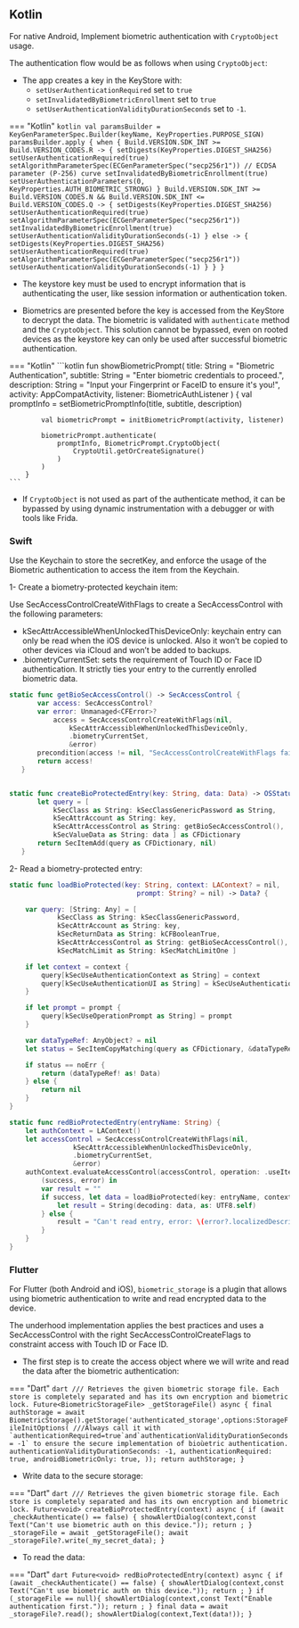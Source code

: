 ## Kotlin

For native Android, Implement biometric authentication with `CryptoObject` usage.

The authentication flow would be as follows when using `CryptoObject`:

* The app creates a key in the KeyStore with:
  - `setUserAuthenticationRequired` set to `true`
  - `setInvalidatedByBiometricEnrollment` set to `true`
  - `setUserAuthenticationValidityDurationSeconds` set to `-1`.

=== "Kotlin"
	```kotlin
	val paramsBuilder = KeyGenParameterSpec.Builder(keyName, KeyProperties.PURPOSE_SIGN)
	        paramsBuilder.apply {
	            when {
	                Build.VERSION.SDK_INT >= Build.VERSION_CODES.R -> {
	                    setDigests(KeyProperties.DIGEST_SHA256)
	                    setUserAuthenticationRequired(true)
	                    setAlgorithmParameterSpec(ECGenParameterSpec("secp256r1")) // ECDSA parameter (P-256) curve
	                    setInvalidatedByBiometricEnrollment(true)
	                    setUserAuthenticationParameters(0, KeyProperties.AUTH_BIOMETRIC_STRONG)
	                }
	                Build.VERSION.SDK_INT >= Build.VERSION_CODES.N && Build.VERSION.SDK_INT <= Build.VERSION_CODES.Q -> {
	                    setDigests(KeyProperties.DIGEST_SHA256)
	                    setUserAuthenticationRequired(true)
	                    setAlgorithmParameterSpec(ECGenParameterSpec("secp256r1"))
	                    setInvalidatedByBiometricEnrollment(true)
	                    setUserAuthenticationValidityDurationSeconds(-1)
	                }
	                else -> {
	                    setDigests(KeyProperties.DIGEST_SHA256)
	                    setUserAuthenticationRequired(true)
	                    setAlgorithmParameterSpec(ECGenParameterSpec("secp256r1"))
	                    setUserAuthenticationValidityDurationSeconds(-1)
	                }
	            }
	        }
	```


* The keystore key must be used to encrypt information that is authenticating the user, like session information or authentication token.

* Biometrics are presented before the key is accessed from the KeyStore to decrypt the data. The biometric is validated with `authenticate` method and the `CryptoObject`. This solution cannot be bypassed, even on rooted devices as the keystore key can only be used after successful biometric authentication.

=== "Kotlin"
	```kotlin
	fun showBiometricPrompt(
	        title: String = "Biometric Authentication",
	        subtitle: String = "Enter biometric credentials to proceed.",
	        description: String = "Input your Fingerprint or FaceID
	to ensure it's you!",
	        activity: AppCompatActivity,
	        listener: BiometricAuthListener
	    ) {
	        val promptInfo = setBiometricPromptInfo(title, subtitle, description)
	
	        val biometricPrompt = initBiometricPrompt(activity, listener)
	
	        biometricPrompt.authenticate(
	            promptInfo, BiometricPrompt.CryptoObject(
	                CryptoUtil.getOrCreateSignature()
	            )
	        )
	    }
	```

* If `CryptoObject` is not used as part of the authenticate method, it can be bypassed by using dynamic instrumentation with a debugger or with tools like Frida.


### Swift

Use the Keychain to store the secretKey, and enforce the usage of the Biometric authentication to access the item from the Keychain.

1- Create a biometry-protected keychain item:

Use SecAccessControlCreateWithFlags to create a SecAccessControl with the following parameters:

- kSecAttrAccessibleWhenUnlockedThisDeviceOnly: keychain entry can only be read when the iOS device is unlocked. Also it won’t be copied to other devices via iCloud and won’t be added to backups.
- .biometryCurrentSet: sets the requirement of Touch ID or Face ID authentication. It strictly ties your entry to the currently enrolled biometric data.

```Swift
static func getBioSecAccessControl() -> SecAccessControl {
       var access: SecAccessControl?
       var error: Unmanaged<CFError>?
           access = SecAccessControlCreateWithFlags(nil,
               kSecAttrAccessibleWhenUnlockedThisDeviceOnly,
               .biometryCurrentSet,
               &error)
       precondition(access != nil, "SecAccessControlCreateWithFlags failed")
       return access!
   }


static func createBioProtectedEntry(key: String, data: Data) -> OSStatus {
       let query = [
           kSecClass as String: kSecClassGenericPassword as String,
           kSecAttrAccount as String: key,
           kSecAttrAccessControl as String: getBioSecAccessControl(),
           kSecValueData as String: data ] as CFDictionary
       return SecItemAdd(query as CFDictionary, nil)
   }
```

2- Read a biometry-protected entry:

```Swift
static func loadBioProtected(key: String, context: LAContext? = nil,
                                prompt: String? = nil) -> Data? {

    var query: [String: Any] = [
            kSecClass as String: kSecClassGenericPassword,
            kSecAttrAccount as String: key,
            kSecReturnData as String: kCFBooleanTrue,
            kSecAttrAccessControl as String: getBioSecAccessControl(),
            kSecMatchLimit as String: kSecMatchLimitOne ]

    if let context = context {
        query[kSecUseAuthenticationContext as String] = context
        query[kSecUseAuthenticationUI as String] = kSecUseAuthenticationUISkip
    }

    if let prompt = prompt {
        query[kSecUseOperationPrompt as String] = prompt
    }

    var dataTypeRef: AnyObject? = nil
    let status = SecItemCopyMatching(query as CFDictionary, &dataTypeRef)

    if status == noErr {
        return (dataTypeRef! as! Data)
    } else {
        return nil
    }
}

static func redBioProtectedEntry(entryName: String) {
    let authContext = LAContext()
    let accessControl = SecAccessControlCreateWithFlags(nil,
                kSecAttrAccessibleWhenUnlockedThisDeviceOnly,
                .biometryCurrentSet,
                &error)
    authContext.evaluateAccessControl(accessControl, operation: .useItem, localizedReason: "Access sample keychain entry") {
        (success, error) in
        var result = ""
        if success, let data = loadBioProtected(key: entryName, context: authContext) {
            let result = String(decoding: data, as: UTF8.self)
        } else {
            result = "Can't read entry, error: \(error?.localizedDescription ?? "-")"
        }
    }
}
```

### Flutter

For Flutter (both Android and iOS), `biometric_storage` is a plugin that allows using biometric authentication to write and read encrypted data to the device.

The underhood implementation applies the best practices and uses a SecAccessControl with the right SecAccessControlCreateFlags to constraint access with Touch ID or Face ID.

- The first step is to create the access object where we will write and read the data after the biometric authentication:

=== "Dart"
	```dart
	/// Retrieves the given biometric storage file. Each store is completely separated and has its own encryption and biometric lock.
  Future<BiometricStorageFile> _getStorageFile() async {
      final authStorage = await BiometricStorage().getStorage('authenticated_storage',options:StorageFileInitOptions(
        ///Always call it with `authenticationRequired=true`and`authenticationValidityDurationSeconds = -1` to ensure the secure implementation of bioùetric authentication. 
        authenticationValidityDurationSeconds: -1,
        authenticationRequired: true,
        androidBiometricOnly: true,
      ));
      return authStorage;
    }
	```

- Write data to the secure storage:

=== "Dart"
	```dart
	/// Retrieves the given biometric storage file. Each store is completely separated and has its own encryption and biometric lock.
  Future<void> createBioProtectedEntry(context) async {
    if (await _checkAuthenticate() == false) {
      showAlertDialog(context,const Text("Can't use biometric auth on this device."));
      return ;
    }
    _storageFile = await _getStorageFile();
    await _storageFile?.write(_my_secret_data);
  }
	```

- To read the data:

=== "Dart"
	```dart
	Future<void> redBioProtectedEntry(context) async {
    if (await _checkAuthenticate() == false) {
      showAlertDialog(context,const Text("Can't use biometric auth on this device."));
      return ;
    }
    if (_storageFile == null){
      showAlertDialog(context,const Text("Enable authentication first."));
      return ;
    }
    final data = await _storageFile?.read();
    showAlertDialog(context,Text(data!));
  }
	```